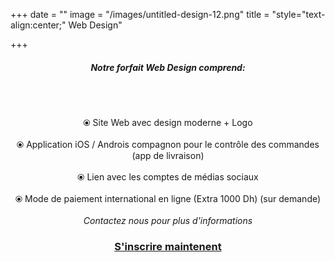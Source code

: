 +++
date = ""
image = "/images/untitled-design-12.png"
title = "style=\"text-align:center;\" Web Design"

+++
<h5 style="text-align:center;"><b>Notre forfait Web Design comprend:</b></h5><br><br><p style="text-align:center;">⦿ Site Web avec design moderne + Logo<br><br>⦿ Application iOS / Androis compagnon pour le contrôle des commandes (app de livraison)<br><br>⦿ Lien avec les comptes de médias sociaux<br><br>⦿ Mode de paiement international en ligne (Extra 1000 Dh) (sur demande)<br><br><i>Contactez nous pour plus d'informations</i></p>

<h3 style="text-align:center;"><a href="https://business-booster.netlify.app/fr/contact">S'inscrire maintenent</a></h3>